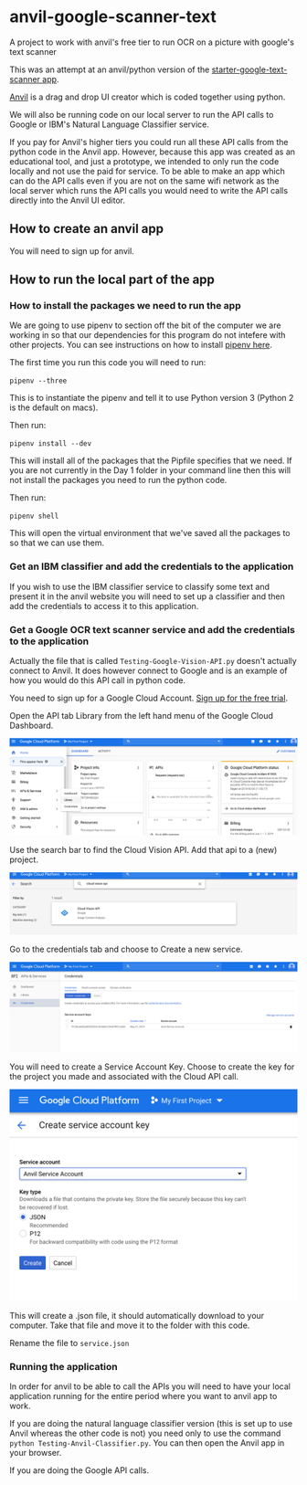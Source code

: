 # anvil-google-scanner-text
A project to work with anvil's free tier to run OCR on a picture with google's text scanner

This was an attempt at an anvil/python version of the [starter-google-text-scanner app](https://github.com/millisande/starter-google-text-scanner).

[Anvil](https://anvil.works/?utm_expid=97990206-5.gXkeODHgSXWSbT--IBAoUQ.0&utm_referrer=https%3A%2F%2Fwww.google.com%2F) is a drag and drop UI creator which is coded together using python.

We will also be running code on our local server to run the API calls to Google or IBM's Natural Language Classifier service.

If you pay for Anvil's higher tiers you could run all these API calls from the python code in the Anvil app. However, because this app was created as an educational tool, and just a prototype, we intended to only run the code locally and not use the paid for service. To be able to make an app which can do the API calls even if you are not on the same wifi network as the local server which runs the API calls you would need to write the API calls directly into the Anvil UI editor.

## How to create an anvil app

You will need to sign up for anvil.

## How to run the local part of the app

### How to install the packages we need to run the app

We are going to use pipenv to section off the bit of the computer we are working in so that our dependencies for this program do not intefere with other projects. You can see instructions on how to install [pipenv here](https://pypi.org/project/pipenv/).

The first time you run this code you will need to run:

`pipenv --three`

This is to instantiate the pipenv and tell it to use Python version 3 (Python 2 is the default on macs).

Then run:

`pipenv install --dev`

This will install all of the packages that the Pipfile specifies that we need. If you are not currently in the Day 1 folder in your command line then this will not install the packages you need to run the python code.

Then run:


`pipenv shell`

This will open the virtual environment that we've saved all the packages to so that we can use them.

### Get an IBM classifier and add the credentials to the application

If you wish to use the IBM classifier service to classify some text and present it in the anvil website you will need to set up a classifier and then add the credentials to access it to this application.

### Get a Google OCR text scanner service and add the credentials to the application

Actually the file that is called `Testing-Google-Vision-API.py` doesn't actually connect to Anvil. It does however connect to Google and is an example of how you would do this API call in python code.

You need to sign up for a Google Cloud Account. [Sign up for the free trial](https://cloud.google.com/free/docs/gcp-free-tier).

Open the API tab Library from the left hand menu of the Google Cloud Dashboard.

![Open API Library](/readme-images/look-for-API.png "Open API Library")

Use the search bar to find the Cloud Vision API. Add that api to a (new) project.

![Find Cloud Vision API](/readme-images/find-cloud-API.png "Find Cloud Vision")

Go to the credentials tab and choose to Create a new service.

![Set up new credentials](/readme-images/API-credentials-page.png "Set up new credentials")

You will need to create a Service Account Key. Choose to create the key for the project you made and associated with the Cloud API call.

![Create service key](/readme-images/create-service-key.png "Create service key")

This will create a .json file, it should automatically download to your computer. Take that file and move it to the folder with this code.

Rename the file to `service.json`

### Running the application

In order for anvil to be able to call the APIs you will need to have your local application running for the entire period where you want to anvil app to work.

If you are doing the natural language classifier version (this is set up to use Anvil whereas the other code is not) you need only to use the command `python Testing-Anvil-Classifier.py`. You can then open the Anvil app in your browser.

If you are doing the Google API calls. 
